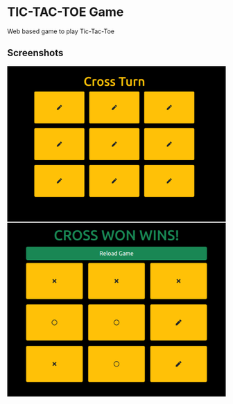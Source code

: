 # TIC-TAC-TOE Game

Web based game to play Tic-Tac-Toe

## Screenshots

![Screenshot-1](src/Screenshots/Board.png)
![Screenshot-2](src/Screenshots/Wins.png)
